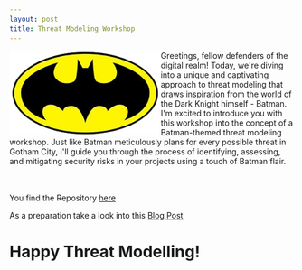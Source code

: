 ```yaml
---
layout: post
title: Threat Modeling Workshop 
---
```


<img height="150" align="left" src="https://github.com/BenjiTrapp/ThreatModelingWorkshop/raw/main/static/batman-logo.png">
Greetings, fellow defenders of the digital realm! Today, we're diving into a unique and captivating approach to threat modeling that draws inspiration from the world of the Dark Knight himself - Batman. I'm excited to introduce you with this workshop into the concept of a Batman-themed threat modeling workshop. Just like Batman meticulously plans for every possible threat in Gotham City, I'll guide you through the process of identifying, assessing, and mitigating security risks in your projects using a touch of Batman flair.

<br><br>
You find the Repository [here](https://github.com/BenjiTrapp/ThreatModelingWorkshop/tree/main)

As a preparation take a look into this [Blog Post](https://benjitrapp.github.io/cultures/2022-06-11-threat-modeling/)

# Happy Threat Modelling! 
